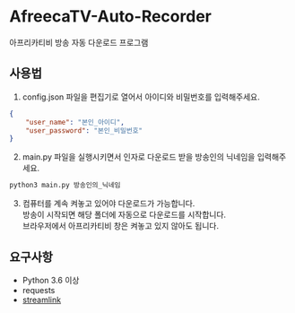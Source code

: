 # AfreecaTV-Auto-Recorder
아프리카티비 방송 자동 다운로드 프로그램

## 사용법
1. config.json 파일을 편집기로 열어서 아이디와 비밀번호를 입력해주세요.
```json
{
    "user_name": "본인_아이디",
    "user_password": "본인_비밀번호"
}
```

2. main.py 파일을 실행시키면서 인자로 다운로드 받을 방송인의 닉네임을 입력해주세요.
```bash
python3 main.py 방송인의_닉네임
```

3. 컴퓨터를 계속 켜놓고 있어야 다운로드가 가능합니다.<br>방송이 시작되면 해당 폴더에 자동으로 다운로드를 시작합니다.<br>브라우저에서 아프리카티비 창은 켜놓고 있지 않아도 됩니다.

## 요구사항
- Python 3.6 이상
- requests
- [streamlink](https://streamlink.github.io)
